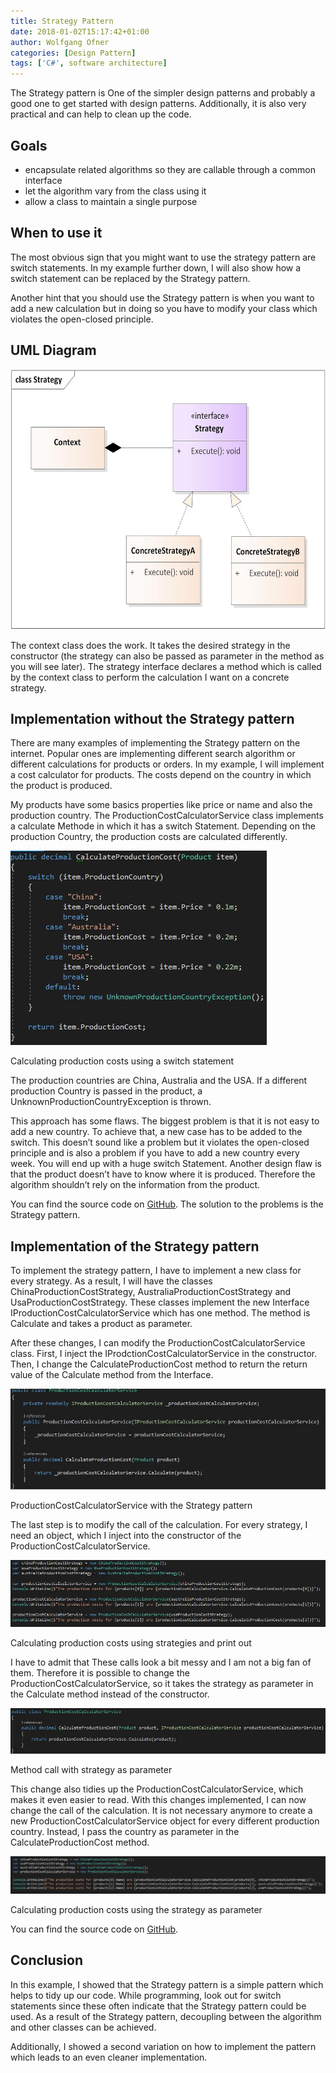 ```yaml
---
title: Strategy Pattern
date: 2018-01-02T15:17:42+01:00
author: Wolfgang Ofner
categories: [Design Pattern]
tags: ['C#', software architecture]
---
```

The Strategy pattern is One of the simpler design patterns and probably a good one to get started with design patterns. Additionally, it is also very practical and can help to clean up the code.

## Goals

  * encapsulate related algorithms so they are callable through a common interface
  * let the algorithm vary from the class using it
  * allow a class to maintain a single purpose

## When to use it

The most obvious sign that you might want to use the strategy pattern are switch statements. In my example further down, I will also show how a switch statement can be replaced by the Strategy pattern.

Another hint that you should use the Strategy pattern is when you want to add a new calculation but in doing so you have to modify your class which violates the open-closed principle.

## UML Diagram

[<img loading="lazy" class="wp-image-498 aligncenter" src="/assets/img/posts/2018/01/Strategy.jpg" alt="Strategy Pattern UML diagram" width="600" height="416" />](/assets/img/posts/2018/01/Strategy.jpg)

The context class does the work. It takes the desired strategy in the constructor (the strategy can also be passed as parameter in the method as you will see later). The strategy interface declares a method which is called by the context class to perform the calculation I want on a concrete strategy.

## Implementation without the Strategy pattern

There are many examples of implementing the Strategy pattern on the internet. Popular ones are implementing different search algorithm or different calculations for products or orders. In my example, I will implement a cost calculator for products. The costs depend on the country in which the product is produced.

My products have some basics properties like price or name and also the production country. The ProductionCostCalculatorService class implements a calculate Methode in which it has a switch Statement. Depending on the production Country, the production costs are calculated differently.

<div class="col-12 col-sm-10 aligncenter">
  <a href="/assets/img/posts/2018/01/Calculating-production-costs-using-a-switch-statement.jpg"><img aria-describedby="caption-attachment-458" loading="lazy" class="size-full wp-image-458" src="/assets/img/posts/2018/01/Calculating-production-costs-using-a-switch-statement.jpg" alt="Calculating production costs using a switch statement" /></a>
  
  <p>
    Calculating production costs using a switch statement
  </p>
</div>

The production countries are China, Australia and the USA. If a different production Country is passed in the product, a UnknownProductionCountryException is thrown.

This approach has some flaws. The biggest problem is that it is not easy to add a new country. To achieve that, a new case has to be added to the switch. This doesn&#8217;t sound like a problem but it violates the open-closed principle and is also a problem if you have to add a new country every week. You will end up with a huge switch Statement. Another design flaw is that the product doesn&#8217;t have to know where it is produced. Therefore the algorithm shouldn&#8217;t rely on the information from the product.

You can find the source code on [GitHub](https://github.com/WolfgangOfner/WithoutStrategyPattern). The solution to the problems is the Strategy pattern.

## Implementation of the Strategy pattern

To implement the strategy pattern, I have to implement a new class for every strategy. As a result, I will have the classes ChinaProductionCostStrategy, AustraliaProductionCostStrategy and UsaProductionCostStrategy. These classes implement the new Interface IProductionCostCalculatorService which has one method. The method is Calculate and takes a product as parameter.

After these changes, I can modify the ProductionCostCalculatorService class. First, I inject the IProdctionCostCalculatorService in the constructor. Then, I change the CalculateProductionCost method to return the return value of the Calculate method from the Interface.

<div class="col-12 col-sm-10 aligncenter">
  <a href="/assets/img/posts/2018/01/ProductionCostCalculatorService.jpg"><img aria-describedby="caption-attachment-459" loading="lazy" class="size-full wp-image-459" src="/assets/img/posts/2018/01/ProductionCostCalculatorService.jpg" alt="ProductionCostCalculatorService" /></a>
  
  <p>
    ProductionCostCalculatorService with the Strategy pattern
  </p>
</div>

The last step is to modify the call of the calculation. For every strategy, I need an object, which I inject into the constructor of the ProductionCostCalculatorService.

<div class="col-12 col-sm-10 aligncenter">
  <a href="/assets/img/posts/2018/01/Calculating-production-costs-using-strategies-and-print-out.jpg"><img aria-describedby="caption-attachment-461" loading="lazy" class="size-full wp-image-461" src="/assets/img/posts/2018/01/Calculating-production-costs-using-strategies-and-print-out.jpg" alt="Calculating production costs using strategies and print out" /></a>
  
  <p>
    Calculating production costs using strategies and print out
  </p>
</div>

I have to admit that These calls look a bit messy and I am not a big fan of them. Therefore it is possible to change the ProductionCostCalculatorService, so it takes the strategy as parameter in the Calculate method instead of the constructor.

<div class="col-12 col-sm-10 aligncenter">
  <a href="/assets/img/posts/2018/01/Method-call-with-strategy.jpg"><img aria-describedby="caption-attachment-462" loading="lazy" class="size-full wp-image-462" src="/assets/img/posts/2018/01/Method-call-with-strategy.jpg" alt="Method call with strategy" /></a>
  
  <p>
    Method call with strategy as parameter
  </p>
</div>

This change also tidies up the ProductionCostCalculatorService, which makes it even easier to read. With this changes implemented, I can now change the call of the calculation. It is not necessary anymore to create a new ProductionCostCalculatorService object for every different production country. Instead, I pass the country as parameter in the CalculateProductionCost method.

<div class="col-12 col-sm-10 aligncenter">
  <a href="/assets/img/posts/2018/01/Calculating-production-costs-using-the-strategy-as-paramater.jpg"><img aria-describedby="caption-attachment-463" loading="lazy" class="size-full wp-image-463" src="/assets/img/posts/2018/01/Calculating-production-costs-using-the-strategy-as-paramater.jpg" alt="Calculating production costs using the strategy as paramater" /></a>
  
  <p>
    Calculating production costs using the strategy as parameter
  </p>
</div>

You can find the source code on <a href="https://github.com/WolfgangOfner/StrategyPattern" target="_blank" rel="noopener">GitHub</a>.

## Conclusion

In this example, I showed that the Strategy pattern is a simple pattern which helps to tidy up our code. While programming, look out for switch statements since these often indicate that the Strategy pattern could be used. As a result of the Strategy pattern, decoupling between the algorithm and other classes can be achieved.

Additionally, I showed a second variation on how to implement the pattern which leads to an even cleaner implementation.